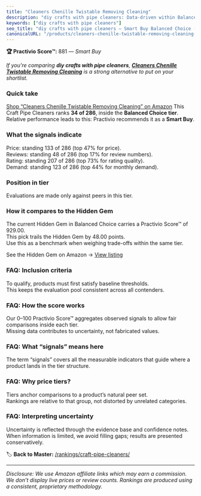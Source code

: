```yaml
---
title: "Cleaners Chenille Twistable Removing Cleaning"
description: "diy crafts with pipe cleaners: Data-driven within Balanced Choice ranking using the Practivio Score™. Positioned by quality, value, demand, findability, moment…"
keywords: ["diy crafts with pipe cleaners"]
seo_title: "diy crafts with pipe cleaners — Smart Buy Balanced Choice (2025)"
canonicalURL: "/products/cleaners-chenille-twistable-removing-cleaning-B08QN13HGN/"
---
```


**🏆 Practivio Score™:** 881 — _Smart Buy_


*If you're comparing **diy crafts with pipe cleaners**, **[Cleaners Chenille Twistable Removing Cleaning](https://www.amazon.com/dp/B08QN13HGN?tag=practivio-20)** is a strong alternative to put on your shortlist.*
### Quick take
[Shop “Cleaners Chenille Twistable Removing Cleaning” on Amazon](https://www.amazon.com/dp/B08QN13HGN?tag=practivio-20)
This Craft Pipe Cleaners ranks **34 of 286**, inside the **Balanced Choice tier**.  
Relative performance leads to this: Practivio recommends it as a **Smart Buy**.

### What the signals indicate
Price: standing 133 of 286 (top 47% for price).  
Reviews: standing 48 of 286 (top 17% for review numbers).  
Rating: standing 207 of 286 (top 73% for rating quality).  
Demand: standing 123 of 286 (top 44% for monthly demand).

### Position in tier
Evaluations are made only against peers in this tier.

### How it compares to the Hidden Gem
The current Hidden Gem in Balanced Choice carries a Practivio Score™ of 929.00.  
This pick trails the Hidden Gem by 48.00 points.  
Use this as a benchmark when weighing trade-offs within the same tier.  

See the Hidden Gem on Amazon → [View listing](https://www.amazon.com/dp/B09LYG8WQ9?tag=practivio-20)

### FAQ: Inclusion criteria
To qualify, products must first satisfy baseline thresholds.  
This keeps the evaluation pool consistent across all contenders.

### FAQ: How the score works
Our 0–100 Practivio Score™ aggregates observed signals to allow fair comparisons inside each tier.  
Missing data contributes to uncertainty, not fabricated values.

### FAQ: What “signals” means here
The term “signals” covers all the measurable indicators that guide where a product lands in the tier structure.

### FAQ: Why price tiers?
Tiers anchor comparisons to a product’s natural peer set.  
Rankings are relative to that group, not distorted by unrelated categories.

### FAQ: Interpreting uncertainty
Uncertainty is reflected through the evidence base and confidence notes.  
When information is limited, we avoid filling gaps; results are presented conservatively.


🏷️ **Back to Master:** [/rankings/craft-pipe-cleaners/](/rankings/craft-pipe-cleaners/)

---
_Disclosure: We use Amazon affiliate links which may earn a commission. We don’t display live prices or review counts. Rankings are produced using a consistent, proprietary methodology._
